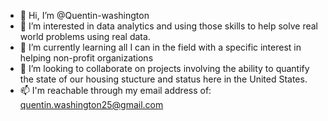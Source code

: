 - 👋 Hi, I’m @Quentin-washington
- 👀 I’m interested in data analytics and using those skills to help solve real world problems using real data.
- 🌱 I’m currently learning all I can in the field with a specific interest in helping non-profit organizations
- 💞️ I’m looking to collaborate on projects involving the ability to quantify the state of our housing stucture and status here in the United States.
- 📫 I'm reachable through my email address of: quentin.washington25@gmail.com

<!---
Quentin-washington/Quentin-washington is a ✨ special ✨ repository because its `README.md` (this file) appears on your GitHub profile.
You can click the Preview link to take a look at your changes.
--->

